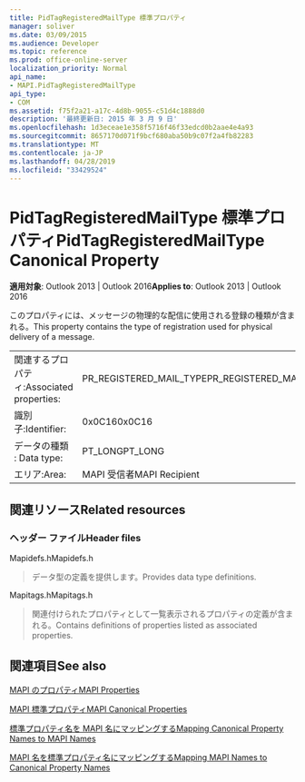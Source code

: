 ```yaml
---
title: PidTagRegisteredMailType 標準プロパティ
manager: soliver
ms.date: 03/09/2015
ms.audience: Developer
ms.topic: reference
ms.prod: office-online-server
localization_priority: Normal
api_name:
- MAPI.PidTagRegisteredMailType
api_type:
- COM
ms.assetid: f75f2a21-a17c-4d8b-9055-c51d4c1888d0
description: '最終更新日: 2015 年 3 月 9 日'
ms.openlocfilehash: 1d3eceae1e358f5716f46f33edcd0b2aae4e4a93
ms.sourcegitcommit: 8657170d071f9bcf680aba50b9c07f2a4fb82283
ms.translationtype: MT
ms.contentlocale: ja-JP
ms.lasthandoff: 04/28/2019
ms.locfileid: "33429524"
---
```

# <a name="pidtagregisteredmailtype-canonical-property"></a><span data-ttu-id="7b25e-103">PidTagRegisteredMailType 標準プロパティ</span><span class="sxs-lookup"><span data-stu-id="7b25e-103">PidTagRegisteredMailType Canonical Property</span></span>

  
  
<span data-ttu-id="7b25e-104">**適用対象**: Outlook 2013 | Outlook 2016</span><span class="sxs-lookup"><span data-stu-id="7b25e-104">**Applies to**: Outlook 2013 | Outlook 2016</span></span> 
  
<span data-ttu-id="7b25e-105">このプロパティには、メッセージの物理的な配信に使用される登録の種類が含まれる。</span><span class="sxs-lookup"><span data-stu-id="7b25e-105">This property contains the type of registration used for physical delivery of a message.</span></span>
  
|||
|:-----|:-----|
|<span data-ttu-id="7b25e-106">関連するプロパティ:</span><span class="sxs-lookup"><span data-stu-id="7b25e-106">Associated properties:</span></span>  <br/> |<span data-ttu-id="7b25e-107">PR_REGISTERED_MAIL_TYPE</span><span class="sxs-lookup"><span data-stu-id="7b25e-107">PR_REGISTERED_MAIL_TYPE</span></span>  <br/> |
|<span data-ttu-id="7b25e-108">識別子:</span><span class="sxs-lookup"><span data-stu-id="7b25e-108">Identifier:</span></span>  <br/> |<span data-ttu-id="7b25e-109">0x0C16</span><span class="sxs-lookup"><span data-stu-id="7b25e-109">0x0C16</span></span>  <br/> |
|<span data-ttu-id="7b25e-110">データの種類 : </span><span class="sxs-lookup"><span data-stu-id="7b25e-110">Data type:</span></span>  <br/> |<span data-ttu-id="7b25e-111">PT_LONG</span><span class="sxs-lookup"><span data-stu-id="7b25e-111">PT_LONG</span></span>  <br/> |
|<span data-ttu-id="7b25e-112">エリア:</span><span class="sxs-lookup"><span data-stu-id="7b25e-112">Area:</span></span>  <br/> |<span data-ttu-id="7b25e-113">MAPI 受信者</span><span class="sxs-lookup"><span data-stu-id="7b25e-113">MAPI Recipient</span></span>  <br/> |
   
## <a name="related-resources"></a><span data-ttu-id="7b25e-114">関連リソース</span><span class="sxs-lookup"><span data-stu-id="7b25e-114">Related resources</span></span>

### <a name="header-files"></a><span data-ttu-id="7b25e-115">ヘッダー ファイル</span><span class="sxs-lookup"><span data-stu-id="7b25e-115">Header files</span></span>

<span data-ttu-id="7b25e-116">Mapidefs.h</span><span class="sxs-lookup"><span data-stu-id="7b25e-116">Mapidefs.h</span></span>
  
> <span data-ttu-id="7b25e-117">データ型の定義を提供します。</span><span class="sxs-lookup"><span data-stu-id="7b25e-117">Provides data type definitions.</span></span>
    
<span data-ttu-id="7b25e-118">Mapitags.h</span><span class="sxs-lookup"><span data-stu-id="7b25e-118">Mapitags.h</span></span>
  
> <span data-ttu-id="7b25e-119">関連付けられたプロパティとして一覧表示されるプロパティの定義が含まれる。</span><span class="sxs-lookup"><span data-stu-id="7b25e-119">Contains definitions of properties listed as associated properties.</span></span>
    
## <a name="see-also"></a><span data-ttu-id="7b25e-120">関連項目</span><span class="sxs-lookup"><span data-stu-id="7b25e-120">See also</span></span>



[<span data-ttu-id="7b25e-121">MAPI のプロパティ</span><span class="sxs-lookup"><span data-stu-id="7b25e-121">MAPI Properties</span></span>](mapi-properties.md)
  
[<span data-ttu-id="7b25e-122">MAPI 標準プロパティ</span><span class="sxs-lookup"><span data-stu-id="7b25e-122">MAPI Canonical Properties</span></span>](mapi-canonical-properties.md)
  
[<span data-ttu-id="7b25e-123">標準プロパティ名を MAPI 名にマッピングする</span><span class="sxs-lookup"><span data-stu-id="7b25e-123">Mapping Canonical Property Names to MAPI Names</span></span>](mapping-canonical-property-names-to-mapi-names.md)
  
[<span data-ttu-id="7b25e-124">MAPI 名を標準プロパティ名にマッピングする</span><span class="sxs-lookup"><span data-stu-id="7b25e-124">Mapping MAPI Names to Canonical Property Names</span></span>](mapping-mapi-names-to-canonical-property-names.md)


